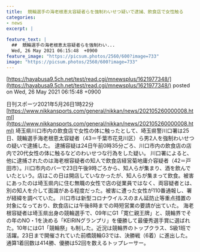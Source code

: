 ```yaml
---
title:  競輪選手の海老根恵太容疑者らを強制わいせつ疑いで逮捕、飲食店で女性触る  
categories:
- news
excerpt: |
  
feature_text: |
  ##  競輪選手の海老根恵太容疑者らを強制わい...
  Wed, 26 May 2021 06:15:48  +0900
feature_image: "https://picsum.photos/2560/600?image=733"
image: "https://picsum.photos/2560/600?image=733"
---
```


[https://hayabusa9.5ch.net/test/read.cgi/mnewsplus/1621977348/](https://hayabusa9.5ch.net/test/read.cgi/mnewsplus/1621977348/)
posted on Wed, 26 May 2021 06:15:48  +0900

<!--more-->

日刊スポーツ2021年5月26日1時22分 [https://www.nikkansports.com/general/nikkan/news/202105260000008.html](https://www.nikkansports.com/general/nikkan/news/202105260000008.html) 埼玉県川口市内の飲食店で女性の体に触ったとして、埼玉県警川口署は25日、競輪選手海老根恵太容疑者（43＝千葉市花見川区）ら男2人を強制わいせつの疑いで逮捕した。 逮捕容疑は24日午前0時35分ごろ、川口市内の飲食店の店内で20代女性の体に触るなどのわいせつな行為をした疑い。 川口署によると、他に逮捕されたのは海老根容疑者の知人で飲食店経営菊地庸介容疑者（42＝戸田市）。川口市内のバーで23日午後9時ごろから、知人らが集まり、酒を飲んでいたという。店はこの日は開店していなかったが、知人らが集まって飲食。被害にあったのは埼玉県内に住む無職の女性で店の従業員ではなく、両容疑者とは、別の知人を介して面識がある程度だった。被害に遭った女性が110番通報し、署が経緯を調べていた。 川口市は新型コロナウイルスのまん延防止等重点措置の対象になっており、飲食店には午後8時までの時短営業の要請が出ていた。 海老根容疑者は埼玉県出身の競輪選手で、09年にG1「寛仁親王牌」と、競輪界でその年のNO・1を決める「KEIRINグランプリ」を優勝して最優秀選手賞に選ばれた。10年にはG1「競輪祭」も制した。近況は競輪界のトップクラス、S級1班で活躍。23日まで開催されていた前橋競輪G3では、決勝戦（6着）に進出した。通算1着回数は414勝、優勝は52回を数えるトップレーサー。
